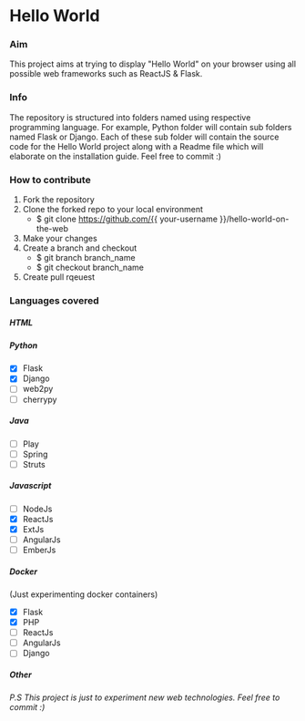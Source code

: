 # Hello World

### Aim
This project aims at trying to display "Hello World" on your browser using all possible web frameworks such as ReactJS & Flask.

### Info
The repository is structured into folders named using respective programming language. For example, Python folder will contain sub folders named Flask or Django. Each of these sub folder will contain the source code for the Hello World project along with a Readme file which will elaborate on the installation guide. Feel free to commit :)

### How to contribute
1. Fork the repository
2. Clone the forked repo to your local environment
   - $ git clone https://github.com/{{ your-username }}/hello-world-on-the-web
3. Make your changes
4. Create a branch and checkout
   - $ git branch branch_name
   - $ git checkout branch_name
5. Create pull rqeuest

### Languages covered
##### HTML

##### Python
- [x] Flask
- [x] Django
- [ ] web2py
- [ ] cherrypy

##### Java
- [ ] Play
- [ ] Spring
- [ ] Struts

##### Javascript
- [ ] NodeJs
- [x] ReactJs
- [x] ExtJs
- [ ] AngularJs
- [ ] EmberJs

##### Docker
(Just experimenting docker containers)
- [x] Flask
- [x] PHP
- [ ] ReactJs
- [ ] AngularJs
- [ ] Django

##### Other

###### P.S This project is just to experiment new web technologies. Feel free to commit :)